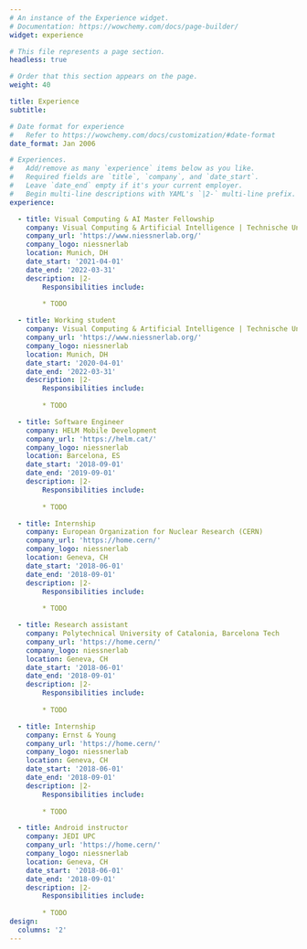 ```yaml
---
# An instance of the Experience widget.
# Documentation: https://wowchemy.com/docs/page-builder/
widget: experience

# This file represents a page section.
headless: true

# Order that this section appears on the page.
weight: 40

title: Experience
subtitle:

# Date format for experience
#   Refer to https://wowchemy.com/docs/customization/#date-format
date_format: Jan 2006

# Experiences.
#   Add/remove as many `experience` items below as you like.
#   Required fields are `title`, `company`, and `date_start`.
#   Leave `date_end` empty if it's your current employer.
#   Begin multi-line descriptions with YAML's `|2-` multi-line prefix.
experience:

  - title: Visual Computing & AI Master Fellowship
    company: Visual Computing & Artificial Intelligence | Technische Universität München
    company_url: 'https://www.niessnerlab.org/'
    company_logo: niessnerlab
    location: Munich, DH
    date_start: '2021-04-01'
    date_end: '2022-03-31'
    description: |2-
        Responsibilities include:
        
        * TODO

  - title: Working student
    company: Visual Computing & Artificial Intelligence | Technische Universität München
    company_url: 'https://www.niessnerlab.org/'
    company_logo: niessnerlab
    location: Munich, DH
    date_start: '2020-04-01'
    date_end: '2022-03-31'
    description: |2-
        Responsibilities include:
        
        * TODO

  - title: Software Engineer
    company: HELM Mobile Development
    company_url: 'https://helm.cat/'
    company_logo: niessnerlab
    location: Barcelona, ES
    date_start: '2018-09-01'
    date_end: '2019-09-01'
    description: |2-
        Responsibilities include:
        
        * TODO

  - title: Internship
    company: European Organization for Nuclear Research (CERN)
    company_url: 'https://home.cern/'
    company_logo: niessnerlab
    location: Geneva, CH
    date_start: '2018-06-01'
    date_end: '2018-09-01'
    description: |2-
        Responsibilities include:
        
        * TODO

  - title: Research assistant
    company: Polytechnical University of Catalonia, Barcelona Tech
    company_url: 'https://home.cern/'
    company_logo: niessnerlab
    location: Geneva, CH
    date_start: '2018-06-01'
    date_end: '2018-09-01'
    description: |2-
        Responsibilities include:
        
        * TODO

  - title: Internship
    company: Ernst & Young
    company_url: 'https://home.cern/'
    company_logo: niessnerlab
    location: Geneva, CH
    date_start: '2018-06-01'
    date_end: '2018-09-01'
    description: |2-
        Responsibilities include:
        
        * TODO

  - title: Android instructor
    company: JEDI UPC
    company_url: 'https://home.cern/'
    company_logo: niessnerlab
    location: Geneva, CH
    date_start: '2018-06-01'
    date_end: '2018-09-01'
    description: |2-
        Responsibilities include:
        
        * TODO
design:
  columns: '2'
---
```

